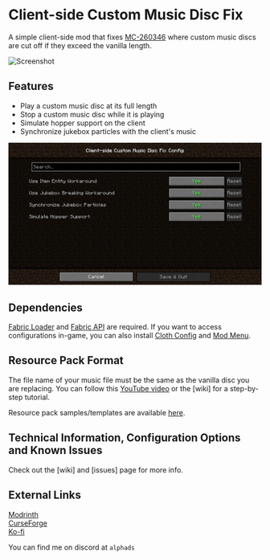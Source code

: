 # Client-side Custom Music Disc Fix

A simple client-side mod that fixes [MC-260346](https://bugs.mojang.com/browse/MC-260346) where custom music discs are cut off if they exceed the vanilla length.

![Screenshot](assets/images/screenshot.png)

## Features
- Play a custom music disc at its full length
- Stop a custom music disc while it is playing
- Simulate hopper support on the client
- Synchronize jukebox particles with the client's music

![Config Options as of v1.0.0](assets/images/config.png)

## Dependencies
[Fabric Loader](https://fabricmc.net/) and [Fabric API](https://modrinth.com/mod/fabric-api) are required. If you want to access configurations in-game, you can also install [Cloth Config](https://modrinth.com/mod/cloth-config) and [Mod Menu](https://modrinth.com/mod/modmenu).

## Resource Pack Format
The file name of your music file must be the same as the vanilla disc you are replacing. You can follow this [YouTube video](https://www.youtube.com/watch?v=yVq8O1Ie0hE) or the [wiki] for a step-by-step tutorial.

Resource pack samples/templates are available [here](assets/templates).

## Technical Information, Configuration Options and Known Issues
Check out the [wiki] and [issues] page for more info.

## External Links
[Modrinth](https://modrinth.com/project/client-side-custom-music-disc-fix)<br>
[CurseForge](https://legacy.curseforge.com/minecraft/mc-mods/client-side-custom-music-disc-fix)<br>
[Ko-fi](https://ko-fi.com/alphads)

You can find me on discord at `alphads`